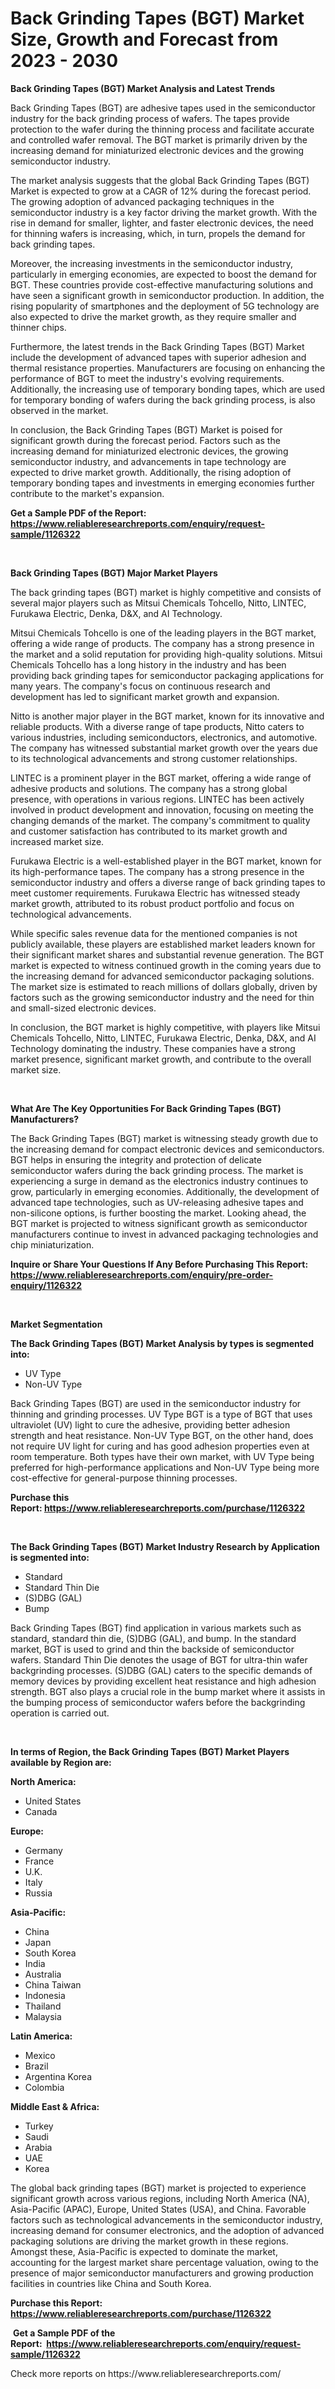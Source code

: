 <p><h1>Back Grinding Tapes (BGT) Market Size, Growth and Forecast from 2023 - 2030</h1></p><p><strong>Back Grinding Tapes (BGT) Market Analysis and Latest Trends</strong></p>
<p><p>Back Grinding Tapes (BGT) are adhesive tapes used in the semiconductor industry for the back grinding process of wafers. The tapes provide protection to the wafer during the thinning process and facilitate accurate and controlled wafer removal. The BGT market is primarily driven by the increasing demand for miniaturized electronic devices and the growing semiconductor industry.</p><p>The market analysis suggests that the global Back Grinding Tapes (BGT) Market is expected to grow at a CAGR of 12% during the forecast period. The growing adoption of advanced packaging techniques in the semiconductor industry is a key factor driving the market growth. With the rise in demand for smaller, lighter, and faster electronic devices, the need for thinning wafers is increasing, which, in turn, propels the demand for back grinding tapes.</p><p>Moreover, the increasing investments in the semiconductor industry, particularly in emerging economies, are expected to boost the demand for BGT. These countries provide cost-effective manufacturing solutions and have seen a significant growth in semiconductor production. In addition, the rising popularity of smartphones and the deployment of 5G technology are also expected to drive the market growth, as they require smaller and thinner chips.</p><p>Furthermore, the latest trends in the Back Grinding Tapes (BGT) Market include the development of advanced tapes with superior adhesion and thermal resistance properties. Manufacturers are focusing on enhancing the performance of BGT to meet the industry's evolving requirements. Additionally, the increasing use of temporary bonding tapes, which are used for temporary bonding of wafers during the back grinding process, is also observed in the market.</p><p>In conclusion, the Back Grinding Tapes (BGT) Market is poised for significant growth during the forecast period. Factors such as the increasing demand for miniaturized electronic devices, the growing semiconductor industry, and advancements in tape technology are expected to drive market growth. Additionally, the rising adoption of temporary bonding tapes and investments in emerging economies further contribute to the market's expansion.</p></p>
<p><strong>Get a Sample PDF of the Report:&nbsp; <a href="https://www.reliableresearchreports.com/enquiry/request-sample/1126322">https://www.reliableresearchreports.com/enquiry/request-sample/1126322</a></strong></p>
<p>&nbsp;</p>
<p><strong>Back Grinding Tapes (BGT) Major Market Players</strong></p>
<p><p>The back grinding tapes (BGT) market is highly competitive and consists of several major players such as Mitsui Chemicals Tohcello, Nitto, LINTEC, Furukawa Electric, Denka, D&X, and AI Technology.</p><p>Mitsui Chemicals Tohcello is one of the leading players in the BGT market, offering a wide range of products. The company has a strong presence in the market and a solid reputation for providing high-quality solutions. Mitsui Chemicals Tohcello has a long history in the industry and has been providing back grinding tapes for semiconductor packaging applications for many years. The company's focus on continuous research and development has led to significant market growth and expansion.</p><p>Nitto is another major player in the BGT market, known for its innovative and reliable products. With a diverse range of tape products, Nitto caters to various industries, including semiconductors, electronics, and automotive. The company has witnessed substantial market growth over the years due to its technological advancements and strong customer relationships.</p><p>LINTEC is a prominent player in the BGT market, offering a wide range of adhesive products and solutions. The company has a strong global presence, with operations in various regions. LINTEC has been actively involved in product development and innovation, focusing on meeting the changing demands of the market. The company's commitment to quality and customer satisfaction has contributed to its market growth and increased market size.</p><p>Furukawa Electric is a well-established player in the BGT market, known for its high-performance tapes. The company has a strong presence in the semiconductor industry and offers a diverse range of back grinding tapes to meet customer requirements. Furukawa Electric has witnessed steady market growth, attributed to its robust product portfolio and focus on technological advancements.</p><p>While specific sales revenue data for the mentioned companies is not publicly available, these players are established market leaders known for their significant market shares and substantial revenue generation. The BGT market is expected to witness continued growth in the coming years due to the increasing demand for advanced semiconductor packaging solutions. The market size is estimated to reach millions of dollars globally, driven by factors such as the growing semiconductor industry and the need for thin and small-sized electronic devices.</p><p>In conclusion, the BGT market is highly competitive, with players like Mitsui Chemicals Tohcello, Nitto, LINTEC, Furukawa Electric, Denka, D&X, and AI Technology dominating the industry. These companies have a strong market presence, significant market growth, and contribute to the overall market size.</p></p>
<p>&nbsp;</p>
<p><strong>What Are The Key Opportunities For Back Grinding Tapes (BGT) Manufacturers?</strong></p>
<p><p>The Back Grinding Tapes (BGT) market is witnessing steady growth due to the increasing demand for compact electronic devices and semiconductors. BGT helps in ensuring the integrity and protection of delicate semiconductor wafers during the back grinding process. The market is experiencing a surge in demand as the electronics industry continues to grow, particularly in emerging economies. Additionally, the development of advanced tape technologies, such as UV-releasing adhesive tapes and non-silicone options, is further boosting the market. Looking ahead, the BGT market is projected to witness significant growth as semiconductor manufacturers continue to invest in advanced packaging technologies and chip miniaturization.</p></p>
<p><strong>Inquire or Share Your Questions If Any Before Purchasing This Report: <a href="https://www.reliableresearchreports.com/enquiry/pre-order-enquiry/1126322">https://www.reliableresearchreports.com/enquiry/pre-order-enquiry/1126322</a></strong></p>
<p>&nbsp;</p>
<p><strong>Market Segmentation</strong></p>
<p><strong>The Back Grinding Tapes (BGT) Market Analysis by types is segmented into:</strong></p>
<p><ul><li>UV Type</li><li>Non-UV Type</li></ul></p>
<p><p>Back Grinding Tapes (BGT) are used in the semiconductor industry for thinning and grinding processes. UV Type BGT is a type of BGT that uses ultraviolet (UV) light to cure the adhesive, providing better adhesion strength and heat resistance. Non-UV Type BGT, on the other hand, does not require UV light for curing and has good adhesion properties even at room temperature. Both types have their own market, with UV Type being preferred for high-performance applications and Non-UV Type being more cost-effective for general-purpose thinning processes.</p></p>
<p><strong>Purchase this Report:&nbsp;<a href="https://www.reliableresearchreports.com/purchase/1126322">https://www.reliableresearchreports.com/purchase/1126322</a></strong></p>
<p>&nbsp;</p>
<p><strong>The Back Grinding Tapes (BGT) Market Industry Research by Application is segmented into:</strong></p>
<p><ul><li>Standard</li><li>Standard Thin Die</li><li>(S)DBG (GAL)</li><li>Bump</li></ul></p>
<p><p>Back Grinding Tapes (BGT) find application in various markets such as standard, standard thin die, (S)DBG (GAL), and bump. In the standard market, BGT is used to grind and thin the backside of semiconductor wafers. Standard Thin Die denotes the usage of BGT for ultra-thin wafer backgrinding processes. (S)DBG (GAL) caters to the specific demands of memory devices by providing excellent heat resistance and high adhesion strength. BGT also plays a crucial role in the bump market where it assists in the bumping process of semiconductor wafers before the backgrinding operation is carried out.</p></p>
<p>&nbsp;</p>
<p><strong>In terms of Region, the Back Grinding Tapes (BGT) Market Players available by Region are:</strong></p>
<p>
    <p> <strong> North America: </strong>
        <ul>
            <li>United States</li>
            <li>Canada</li>
        </ul>
        </p> 
    <p> <strong> Europe: </strong>
        <ul>
            <li>Germany</li>
            <li>France</li>
            <li>U.K.</li>
            <li>Italy</li>
            <li>Russia</li>
        </ul>
        </p> 
    <p> <strong> Asia-Pacific: </strong>
        <ul>
            <li>China</li>
            <li>Japan</li>
            <li>South Korea</li>
            <li>India</li>
            <li>Australia</li>
            <li>China Taiwan</li>
            <li>Indonesia</li>
            <li>Thailand</li>
            <li>Malaysia</li>
        </ul>
        </p> 
    <p> <strong> Latin America: </strong>
        <ul>
            <li>Mexico</li>
            <li>Brazil</li>
            <li>Argentina Korea</li>
            <li>Colombia</li>
        </ul>
        </p> 
    <p> <strong> Middle East & Africa: </strong>
        <ul>
            <li>Turkey</li>
            <li>Saudi</li>
            <li>Arabia</li>
            <li>UAE</li>
            <li>Korea</li>
        </ul>
    </p>
    </p>
<p><p>The global back grinding tapes (BGT) market is projected to experience significant growth across various regions, including North America (NA), Asia-Pacific (APAC), Europe, United States (USA), and China. Favorable factors such as technological advancements in the semiconductor industry, increasing demand for consumer electronics, and the adoption of advanced packaging solutions are driving the market growth in these regions. Amongst these, Asia-Pacific is expected to dominate the market, accounting for the largest market share percentage valuation, owing to the presence of major semiconductor manufacturers and growing production facilities in countries like China and South Korea.</p></p>
<p><strong>Purchase this Report: <a href="https://www.reliableresearchreports.com/purchase/1126322">https://www.reliableresearchreports.com/purchase/1126322</a></strong></p>
<p>&nbsp;<strong>Get a Sample PDF of the Report:&nbsp;&nbsp;<a href="https://www.reliableresearchreports.com/enquiry/request-sample/1126322">https://www.reliableresearchreports.com/enquiry/request-sample/1126322</a></strong></p>
<p><strong></strong></p>
<p>Check more reports on https://www.reliableresearchreports.com/</p>